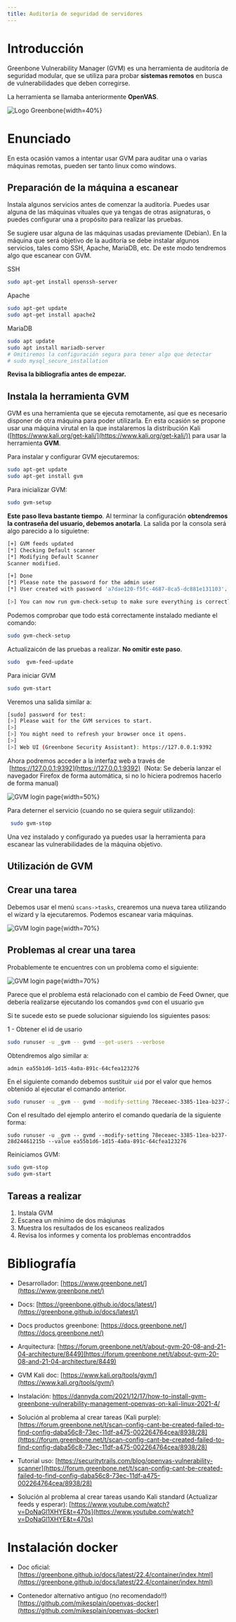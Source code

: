 ```yaml
---
title: Auditoría de seguridad de servidores
---
```




<!-- 

Referencias:


Maria DB
https://www.digitalocean.com/community/tutorials/how-to-install-mariadb-on-debian-11


-->

# Introducción

Greenbone Vulnerability Manager (GVM) es una herramienta de auditoría de seguridad modular, que se utiliza para probar **sistemas remotos** en busca de vulnerabilidades que deben corregirse.

La herramienta se llamaba anteriormente **OpenVAS**.



![Logo Greenbone](img/GVM/greenbone_logo.png){width=40%}



# Enunciado

En esta ocasión vamos a intentar usar GVM para auditar una o varias máquinas remotas, pueden ser tanto linux como windows.

## Preparación de la máquina a escanear

Instala algunos servicios antes de comenzar la auditoría. Puedes usar alguna de las máquinas vituales que ya tengas de otras asignaturas, o puedes configurar una a propósito para realizar las pruebas.

Se sugiere usar alguna de las máquinas usadas previamente (Debian). En la máquina que será objetivo de la auditoría se debe instalar algunos servicios, tales como SSH, Apache, MariaDB, etc. De este modo tendremos algo que escanear con GVM.

SSH

```sh
sudo apt-get install openssh-server
```

Apache

```sh
sudo apt-get update
sudo apt-get install apache2
```

MariaDB

```sh
sudo apt update
sudo apt install mariadb-server
# Omitiremos la configuración segura para tener algo que detectar
# sudo mysql_secure_installation
```

**Revisa la bibliografía antes de empezar.**

## Instala la herramienta GVM

GVM es una herramienta que se ejecuta remotamente, así que es necesario disponer de otra máquina para poder utilizarla. En esta ocasión se propone usar una máquina virutal en la que instalaremos la distribución  Kali ([https://www.kali.org/get-kali/](https://www.kali.org/get-kali/)) para usar la herramienta **GVM**. 

<!--
https://dannyda.com/2021/12/17/how-to-install-gvm-greenbone-vulnerability-management-openvas-on-kali-linux-2021-4/ 
-->

Para instalar y configurar GVM ejecutaremos:

```sh
sudo apt-get update
sudo apt-get install gvm
```

Para inicializar GVM:
```sh
sudo gvm-setup
```

**Este paso lleva bastante tiempo**. Al terminar la configuración **obtendremos la contraseña del usuario, debemos anotarla**. La salida por la consola será algo parecido a lo siguietne:

```sh
[+] GVM feeds updated
[*] Checking Default scanner
[*] Modifying Default Scanner
Scanner modified.

[+] Done
[*] Please note the password for the admin user
[*] User created with password 'a7dae120-f5fc-4687-8ca5-dc881e131103'.

[>] You can now run gvm-check-setup to make sure everything is correctly configured
```

Podemos comprobar que todo está correctamente instalado mediante el comando:

```sh
sudo gvm-check-setup
```

Actualizaicón de las pruebas a realizar. **No omitir este paso**.

```sh
sudo  gvm-feed-update
```


Para iniciar GVM
```sh
sudo gvm-start
```

Veremos una salida similar a:

```sh
[sudo] password for test: 
[>] Please wait for the GVM services to start. 
[>] 
[>] You might need to refresh your browser once it opens. 
[>] 
[>] Web UI (Greenbone Security Assistant): https://127.0.0.1:9392
```

Ahora podremos acceder a la interfaz web a través de  [https://127.0.0.1:9392](https://127.0.0.1:9392)  (Nota: Se debería lanzar el navegador Firefox de forma automática, si no lo hiciera podremos hacerlo de forma manual)

![GVM login page](img/GVM/GVM_1_login.png){width=50%}


Para deterner el servicio (cuando no se quiera seguir utilizando):

```sh
 sudo gvm-stop
```


Una vez instalado y configurado ya  puedes usar la herramienta para escanear las vulnerabilidades de la máquina objetivo.

## Utilización de GVM


## Crear una tarea

Debemos usar el menú `scans->tasks`, crearemos una nueva tarea utilizando el wizard y la ejecutaremos.
Podemos escanear varia máquinas.

![GVM login page](img/GVM/GVM_2_task_wizard.png){width=70%}

## Problemas al crear una tarea

Probablemente te encuentres con un problema como el siguiente:

![GVM login page](img/GVM/GVM_3_task_problem.png){width=70%}


Parece que el problema está relacionado con el cambio de Feed Owner, que debería realizarse ejecutando los comandos `gvmd` con el usuario `gvm`

Si te sucede esto se puede solucionar siguiendo los siguientes pasos: 

1 - Obtener el id de usario 

```sh
sudo runuser -u _gvm -- gvmd --get-users --verbose
```

Obtendremos algo similar a:

`admin ea55b1d6-1d15-4a0a-891c-64cfea123276`

En el siguiente comando debemos sustituir `uid` por el valor que hemos obtenido al ejecutar el comando anterior.


```sh
sudo runuser -u _gvm -- gvmd --modify-setting 78eceaec-3385-11ea-b237-28d24461215b --value <uid>
```

Con el resultado del ejemplo anteriro el comando quedaría de la siguiente forma:

`sudo runuser -u _gvm -- gvmd --modify-setting 78eceaec-3385-11ea-b237-28d24461215b --value ea55b1d6-1d15-4a0a-891c-64cfea123276`

Reiniciamos GVM:

```sh
sudo gvm-stop
sudo gvm-start
```


## Tareas a realizar

1. Instala GVM
2. Escanea un mínimo de dos máqiunas
3. Muestra los resultados de los escaneos realizados
4. Revisa los informes y comenta los problemas encontraddos


# Bibliografía

* Desarrollador:  [https://www.greenbone.net/](https://www.greenbone.net/)
* Docs: [https://greenbone.github.io/docs/latest/](https://greenbone.github.io/docs/latest/)
* Docs productos greenbone: [https://docs.greenbone.net/](https://docs.greenbone.net/)
* Arquitectura: [https://forum.greenbone.net/t/about-gvm-20-08-and-21-04-architecture/8449](https://forum.greenbone.net/t/about-gvm-20-08-and-21-04-architecture/8449)

* GVM Kali doc: [https://www.kali.org/tools/gvm/](https://www.kali.org/tools/gvm/)
* Instalación: [https://dannyda.com/2021/12/17/how-to-install-gvm-greenbone-vulnerability-management-openvas-on-kali-linux-2021-4/ ](https://dannyda.com/2021/12/17/how-to-install-gvm-greenbone-vulnerability-management-openvas-on-kali-linux-2021-4/ )
* Solución al problema al crear tareas (Kali purple): [https://forum.greenbone.net/t/scan-config-cant-be-created-failed-to-find-config-daba56c8-73ec-11df-a475-002264764cea/8938/28](https://forum.greenbone.net/t/scan-config-cant-be-created-failed-to-find-config-daba56c8-73ec-11df-a475-002264764cea/8938/28)
* Tutorial uso: [https://securitytrails.com/blog/openvas-vulnerability-scanner](https://forum.greenbone.net/t/scan-config-cant-be-created-failed-to-find-config-daba56c8-73ec-11df-a475-002264764cea/8938/28)

* Solución al problema al crear tareas usando Kali standard (Actualizar feeds y esperar): [https://www.youtube.com/watch?v=DoNaGl1XHYE&t=470s](https://www.youtube.com/watch?v=DoNaGl1XHYE&t=470s)

# Instalación docker

* Doc oficial:
[https://greenbone.github.io/docs/latest/22.4/container/index.html](https://greenbone.github.io/docs/latest/22.4/container/index.html)

* Contenedor alternativo antiguo (no recomendado!!)
[https://github.com/mikesplain/openvas-docker](https://github.com/mikesplain/openvas-docker)
